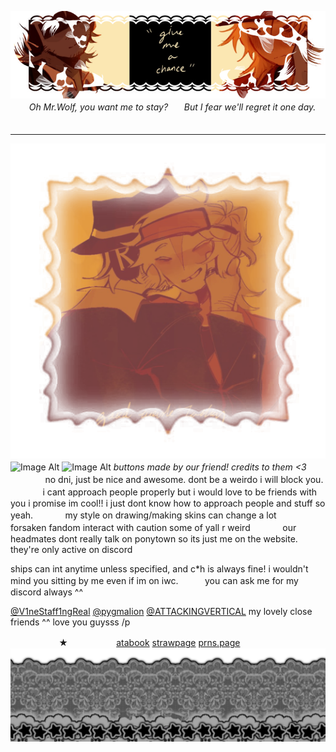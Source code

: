 ![Image Alt](https://github.com/CHANCEFORSAKEN/CHANCEFORSAKEN/blob/c0355076f446862ff4f59c520bb0ab90f2c17b34/Untitled701_20250208141649.png)
ㅤㅤ
*Oh Mr.Wolf, you want me to stay?ㅤㅤBut I fear we'll regret it one day.*
ㅤㅤㅤ
- - -

![Image Alt](https://github.com/CHANCEFORSAKEN/CHANCEFORSAKEN/blob/d06d834152550e1c60d3c5d0e7694d39ebd055a0/Untitled702_20250208144421.png) ![Image Alt](https://github.com/baseballii/baseballii/blob/3956774dcd93bd7da206afe9512fa86902529239/ezgif-3-cb36e49897.gif) ![Image Alt](https://github.com/baseballii/baseballii/blob/3956774dcd93bd7da206afe9512fa86902529239/ezgif-6-c2a21c97d3.gif)
*buttons made by our friend! credits to them <3* ㅤㅤㅤㅤㅤㅤ
no dni, just be nice and awesome. dont be a weirdo i will block you.ㅤㅤㅤㅤi cant approach people properly but i would love to be friends with you i promise im cool!! i just dont know how to approach people and stuff so yeah.ㅤㅤㅤㅤmy style on drawing/making skins can change a lotㅤㅤㅤㅤforsaken fandom interact with caution some of yall r weirdㅤㅤㅤㅤour headmates dont really talk on ponytown so its just me on the website. they're only active on discord


ships can int anytime unless specified, and c*h is always fine! i wouldn't mind you sitting by me even if im on iwc. ㅤㅤㅤyou can ask me for my discord always ^^

[@V1neStaff1ngReal](https://github.com/V1neStaff1ngReal) [@pygmaIion](https://github.com/pygmaIion) [@ATTACKINGVERTICAL](https://github.com/ATTACKINGVERTICAL) my lovely close friends ^^ love you guysss /p

ㅤㅤㅤㅤㅤㅤ★ㅤㅤㅤㅤㅤㅤ[atabook](https://solemonium.atabook.org/) [strawpage](https://chanceforsaken.straw.page/) [prns.page](https://en.pronouns.page/@chanceforsaken)
![Image Alt](https://github.com/CHANCEFORSAKEN/CHANCEFORSAKEN/blob/2130051302ca01edf9cb8bdd1d5b39b5f8e89e68/tumblr_96f81a29f0aafdda452fa07e8dca7267_c25d3cc7_2048.png)
